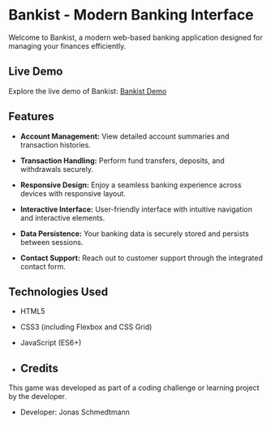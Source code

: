 # Bankist - Modern Banking Interface

Welcome to Bankist, a modern web-based banking application designed for managing your finances efficiently.


## Live Demo

Explore the live demo of Bankist: [Bankist Demo](https://66439285b7c2d7058ad72f0a--meek-crisp-10849a.netlify.app/)

## Features

- **Account Management:** View detailed account summaries and transaction histories.
  
- **Transaction Handling:** Perform fund transfers, deposits, and withdrawals securely.
  
- **Responsive Design:** Enjoy a seamless banking experience across devices with responsive layout.
  
- **Interactive Interface:** User-friendly interface with intuitive navigation and interactive elements.
  
- **Data Persistence:** Your banking data is securely stored and persists between sessions.
  
- **Contact Support:** Reach out to customer support through the integrated contact form.

## Technologies Used

- HTML5
- CSS3 (including Flexbox and CSS Grid)
- JavaScript (ES6+)

- ## Credits

This game was developed as part of a coding challenge or learning project by the developer.

- Developer: Jonas Schmedtmann

